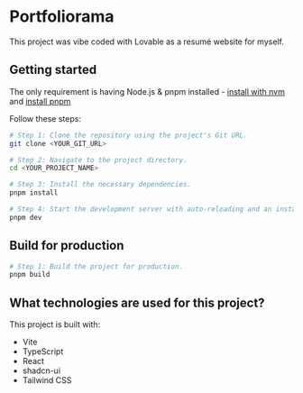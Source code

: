 # Portfoliorama
This project was vibe coded with Lovable as a resumé website for myself.

## Getting started
The only requirement is having Node.js & pnpm installed - [install with nvm](https://github.com/nvm-sh/nvm#installing-and-updating) and [install pnpm](https://pnpm.io/installation)

Follow these steps:

```sh
# Step 1: Clone the repository using the project's Git URL.
git clone <YOUR_GIT_URL>

# Step 2: Navigate to the project directory.
cd <YOUR_PROJECT_NAME>

# Step 3: Install the necessary dependencies.
pnpm install

# Step 4: Start the development server with auto-reloading and an instant preview.
pnpm dev
```

## Build for production

```sh
# Step 1: Build the project for production.
pnpm build
```

## What technologies are used for this project?

This project is built with:

- Vite
- TypeScript
- React
- shadcn-ui
- Tailwind CSS
